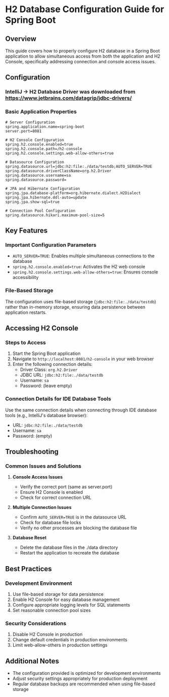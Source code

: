 # H2 Database Configuration Guide for Spring Boot

## Overview
This guide covers how to properly configure H2 database in a Spring Boot application to allow simultaneous access from both the application and H2 Console, specifically addressing connection and console access issues.

## Configuration
### IntelliJ -> H2 Database Driver was downloaded from https://www.jetbrains.com/datagrip/jdbc-drivers/
### Basic Application Properties
```properties
# Server Configuration
spring.application.name=spring-boot
server.port=8081

# H2 Console Configuration
spring.h2.console.enabled=true
spring.h2.console.path=/h2-console
spring.h2.console.settings.web-allow-others=true

# Datasource Configuration
spring.datasource.url=jdbc:h2:file:./data/testdb;AUTO_SERVER=TRUE
spring.datasource.driverClassName=org.h2.Driver
spring.datasource.username=sa
spring.datasource.password=

# JPA and Hibernate Configuration
spring.jpa.database-platform=org.hibernate.dialect.H2Dialect
spring.jpa.hibernate.ddl-auto=update
spring.jpa.show-sql=true

# Connection Pool Configuration
spring.datasource.hikari.maximum-pool-size=5
```

## Key Features

### Important Configuration Parameters
- `AUTO_SERVER=TRUE`: Enables multiple simultaneous connections to the database
- `spring.h2.console.enabled=true`: Activates the H2 web console
- `spring.h2.console.settings.web-allow-others=true`: Ensures console accessibility

### File-Based Storage
The configuration uses file-based storage (`jdbc:h2:file:./data/testdb`) rather than in-memory storage, ensuring data persistence between application restarts.

## Accessing H2 Console

### Steps to Access
1. Start the Spring Boot application
2. Navigate to `http://localhost:8081/h2-console` in your web browser
3. Enter the following connection details:
   - Driver Class: `org.h2.Driver`
   - JDBC URL: `jdbc:h2:file:./data/testdb`
   - Username: `sa`
   - Password: (leave empty)

### Connection Details for IDE Database Tools
Use the same connection details when connecting through IDE database tools (e.g., IntelliJ's database browser):
- URL: `jdbc:h2:file:./data/testdb`
- Username: `sa`
- Password: (empty)

## Troubleshooting

### Common Issues and Solutions
1. **Console Access Issues**
   - Verify the correct port (same as server.port)
   - Ensure H2 Console is enabled
   - Check for correct connection URL

2. **Multiple Connection Issues**
   - Confirm `AUTO_SERVER=TRUE` is in the datasource URL
   - Check for database file locks
   - Verify no other processes are blocking the database file

3. **Database Reset**
   - Delete the database files in the ./data directory
   - Restart the application to recreate the database

## Best Practices

### Development Environment
1. Use file-based storage for data persistence
2. Enable H2 Console for easy database management
3. Configure appropriate logging levels for SQL statements
4. Set reasonable connection pool sizes

### Security Considerations
1. Disable H2 Console in production
2. Change default credentials in production environments
3. Limit web-allow-others in production settings

## Additional Notes
- The configuration provided is optimized for development environments
- Adjust security settings appropriately for production deployment
- Regular database backups are recommended when using file-based storage
